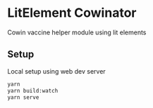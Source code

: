 # LitElement Cowinator

Cowin vaccine helper module using lit elements

## Setup

Local setup using web dev server

```bash
yarn
yarn build:watch
yarn serve
```
